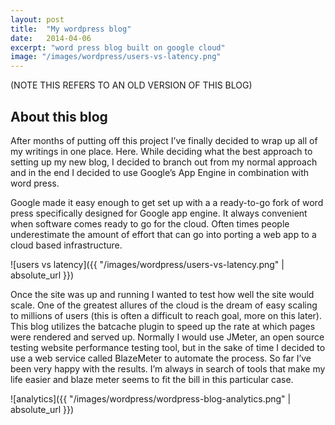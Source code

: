 ```yaml
---
layout: post
title:  "My wordpress blog"
date:   2014-04-06
excerpt: "word press blog built on google cloud"
image: "/images/wordpress/users-vs-latency.png"
---
```

(NOTE THIS REFERS TO AN OLD VERSION OF THIS BLOG)

## About this blog

After months of putting off this project I’ve finally decided to wrap up all of my writings in one place. Here. While deciding what the best approach to setting up my new blog, I decided to branch out from my normal approach and in the end I decided to use Google’s App Engine in combination with word press.

Google made it easy enough to get set up with a a ready-to-go fork of word press specifically designed for Google app engine. It always convenient when software comes ready to go for the cloud. Often times people underestimate the amount of effort that can go into porting a web app to a cloud based infrastructure.

![users vs latency]({{ "/images/wordpress/users-vs-latency.png" | absolute_url }})

Once the site was up and running I wanted to test how well the site would scale. One of the greatest allures of the cloud is the dream of easy scaling to millions of users (this is often a difficult to reach goal, more on this later). This blog utilizes the batcache plugin to speed up the rate at which pages were rendered and served up. Normally I would use JMeter, an open source testing website performance testing tool, but in the sake of time I decided to use a web service called BlazeMeter to automate the process. So far I’ve been very happy with the results. I’m always in search of tools that make my life easier and blaze meter seems to fit the bill in this particular case.


![analytics]({{ "/images/wordpress/wordpress-blog-analytics.png" | absolute_url }})